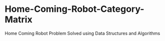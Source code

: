 # Home-Coming-Robot-Category-Matrix
Home Coming Robot Problem Solved using Data Structures and Algorithms
